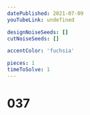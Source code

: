 ```yaml
---
datePublished: 2021-07-09
youTubeLink: undefined

designNoiseSeeds: []
cutNoiseSeeds: []

accentColor: 'fuchsia'

pieces: 1
timeToSolve: 1
---
```


# 037
